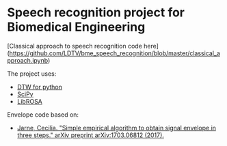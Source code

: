 # Speech recognition project for Biomedical Engineering

[Classical approach to speech recognition code here] (https://github.com/LDTV/bme_speech_recognition/blob/master/classical_approach.ipynb)

The project uses:
* [DTW for python](https://github.com/pierre-rouanet/dtw)
* [SciPy](https://www.scipy.org/)
* [LibROSA](https://librosa.github.io/librosa/)

Envelope code based on:
* [Jarne, Cecilia. "Simple empirical algorithm to obtain signal envelope in three steps." arXiv preprint arXiv:1703.06812 (2017).](https://arxiv.org/pdf/1703.06812.pdf)